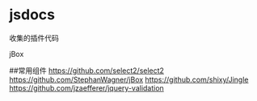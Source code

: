 # jsdocs
收集的插件代码

jBox

##常用组件
https://github.com/select2/select2
https://github.com/StephanWagner/jBox
https://github.com/shixy/Jingle
https://github.com/jzaefferer/jquery-validation

